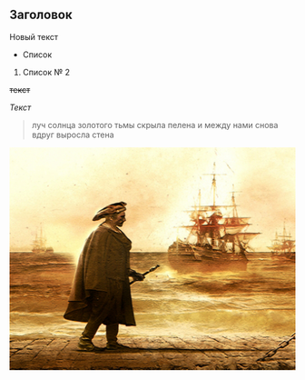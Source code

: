 ## Заголовок 
Новый текст 
* Список 
1. Список  № 2

~~текст~~

*Текст*

>луч солнца золотого тьмы скрыла пелена и между нами снова вдруг выросла стена


![matthew-shardlake](matthew-shardlake.jpg)